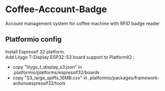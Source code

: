 # Coffee-Account-Badge
Account management system for coffee machine with RFID badge reader

## Platformio config
Install Espressif 32 platform.<br>
Add Lilygo T-Display ESP32-S3 board support to PlatformIO :
- copy "lilygo_t_display_s3.json" in .platformio/platforms/espressif32/boards
- copy "S3_large_spiffs_16MB.csv" in .platformio/packages/framework-arduinoespressif32/tools
